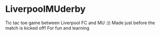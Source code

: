 # LiverpoolMUderby 
Tic tac toe game between Liverpool FC and MU :)) 
Made just before the match is kicked off! 
For fun and learning

